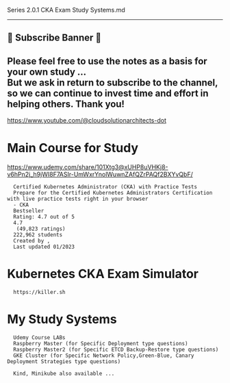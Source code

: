 Series 2.0.1 CKA Exam Study Systems.md
**************************************

## 🌟 Subscribe Banner 🌟
## Please feel free to use the notes as a basis for your own study ... <br>But we ask in return to subscribe to the channel, so we can continue to invest time and effort in helping others. Thank you!
https://www.youtube.com/@cloudsolutionarchitects-dot

# Main Course for Study
https://www.udemy.com/share/101Xtg3@xUHP8uVHKj8-v6hPn2j_h9jWI8F7ASIr-UmWxrYnolWuwnZAfQZrPAQf2BXYvQbF/

      Certified Kubernetes Administrator (CKA) with Practice Tests
      Prepare for the Certified Kubernetes Administrators Certification with live practice tests right in your browser 
      - CKA
      Bestseller
      Rating: 4.7 out of 5
      4.7
       (49,823 ratings)
      222,962 students
      Created by , 
      Last updated 01/2023

# Kubernetes CKA Exam Simulator
      https://killer.sh

# My Study Systems
      Udemy Course LABs
      Raspberry Master (for Specific Deployment type questions)
      Raspberry Master2 (for Specific ETCD Backup-Restore type questions)
      GKE Cluster (for Specific Network Policy,Green-Blue, Canary Deployment Strategies type questions)

      Kind, Minikube also available ...
